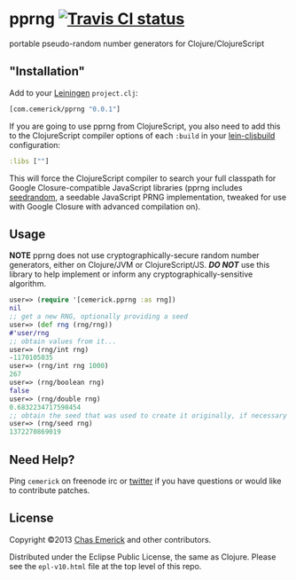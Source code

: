 # pprng [![Travis CI status](https://secure.travis-ci.org/cemerick/pprng.png)](http://travis-ci.org/#!/cemerick/pprng/builds)

portable pseudo-random number generators for Clojure/ClojureScript

## "Installation"

Add to your [Leiningen](http://leiningen.org) `project.clj`:

```clojure
[com.cemerick/pprng "0.0.1"]
```

If you are going to use pprng from ClojureScript, you also need to add this to
the ClojureScript compiler options of each `:build` in your
[lein-cljsbuild](https://github.com/emezeske/lein-cljsbuild) configuration:

```clojure
:libs [""]
```

This will force the ClojureScript compiler to search your full classpath for
Google Closure-compatible JavaScript libraries (pprng includes
[seedrandom](http://davidbau.com/encode/seedrandom.js), a seedable JavaScript
PRNG implementation, tweaked for use with Google Closure with advanced
compilation on).

## Usage

**NOTE** pprng does not use cryptographically-secure random number generators,
either on Clojure/JVM or ClojureScript/JS.  _**DO NOT**_ use this library to
help implement or inform any cryptographically-sensitive algorithm.

```clojure
user=> (require '[cemerick.pprng :as rng])
nil
;; get a new RNG, optionally providing a seed
user=> (def rng (rng/rng))
#'user/rng
;; obtain values from it...
user=> (rng/int rng)
-1170105035
user=> (rng/int rng 1000)
267
user=> (rng/boolean rng)
false
user=> (rng/double rng)
0.6832234717598454
;; obtain the seed that was used to create it originally, if necessary
user=> (rng/seed rng)
1372270869019
```

## Need Help?

Ping `cemerick` on freenode irc or
[twitter](http://twitter.com/cemerick) if you have questions or would
like to contribute patches.

## License

Copyright ©2013 [Chas Emerick](http://cemerick.com) and other contributors.

Distributed under the Eclipse Public License, the same as Clojure.
Please see the `epl-v10.html` file at the top level of this repo.
